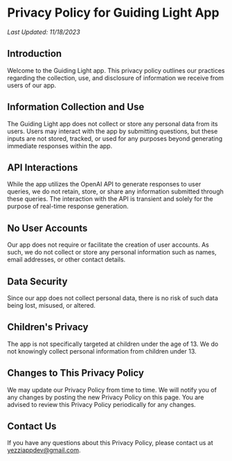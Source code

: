 # Privacy Policy for Guiding Light App

_Last Updated: 11/18/2023_

## Introduction
Welcome to the Guiding Light app. This privacy policy outlines our practices regarding the collection, use, and disclosure of information we receive from users of our app.

## Information Collection and Use
The Guiding Light app does not collect or store any personal data from its users. Users may interact with the app by submitting questions, but these inputs are not stored, tracked, or used for any purposes beyond generating immediate responses within the app.

## API Interactions
While the app utilizes the OpenAI API to generate responses to user queries, we do not retain, store, or share any information submitted through these queries. The interaction with the API is transient and solely for the purpose of real-time response generation.

## No User Accounts
Our app does not require or facilitate the creation of user accounts. As such, we do not collect or store any personal information such as names, email addresses, or other contact details.

## Data Security
Since our app does not collect personal data, there is no risk of such data being lost, misused, or altered.

## Children's Privacy
The app is not specifically targeted at children under the age of 13. We do not knowingly collect personal information from children under 13.

## Changes to This Privacy Policy
We may update our Privacy Policy from time to time. We will notify you of any changes by posting the new Privacy Policy on this page. You are advised to review this Privacy Policy periodically for any changes.

## Contact Us
If you have any questions about this Privacy Policy, please contact us at yezziappdev@gmail.com.
